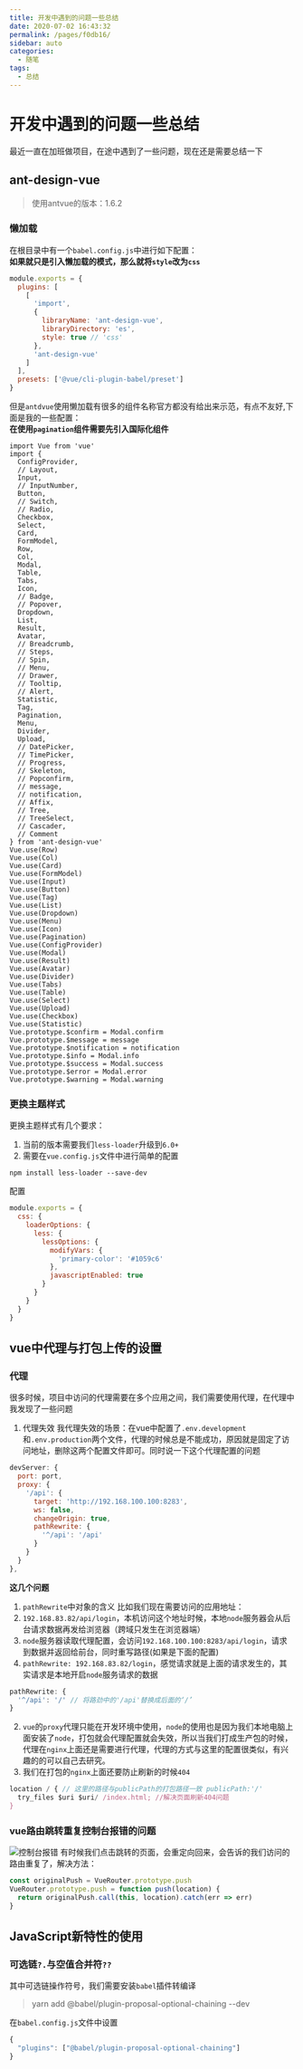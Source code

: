 ```yaml
---
title: 开发中遇到的问题一些总结
date: 2020-07-02 16:43:32
permalink: /pages/f0db16/
sidebar: auto
categories: 
  - 随笔
tags: 
  - 总结
---
```

# 开发中遇到的问题一些总结
最近一直在加班做项目，在途中遇到了一些问题，现在还是需要总结一下

<!-- more -->

## ant-design-vue
> 使用antvue的版本：1.6.2
### 懒加载
在根目录中有一个`babel.config.js`中进行如下配置：  
**如果就只是引入懒加载的模式，那么就将`style`改为`css`**  
```js
module.exports = {
  plugins: [
    [
      'import',
      {
        libraryName: 'ant-design-vue',
        libraryDirectory: 'es',
        style: true // 'css'
      },
      'ant-design-vue'
    ]
  ],
  presets: ['@vue/cli-plugin-babel/preset']
}
```
但是`antdvue`使用懒加载有很多的组件名称官方都没有给出来示范，有点不友好,下面是我的一些配置：  
**在使用`pagination`组件需要先引入国际化组件**
```vue
import Vue from 'vue'
import {
  ConfigProvider,
  // Layout,
  Input,
  // InputNumber,
  Button,
  // Switch,
  // Radio,
  Checkbox,
  Select,
  Card,
  FormModel,
  Row,
  Col,
  Modal,
  Table,
  Tabs,
  Icon,
  // Badge,
  // Popover,
  Dropdown,
  List,
  Result,
  Avatar,
  // Breadcrumb,
  // Steps,
  // Spin,
  // Menu,
  // Drawer,
  // Tooltip,
  // Alert,
  Statistic,
  Tag,
  Pagination,
  Menu,
  Divider,
  Upload,
  // DatePicker,
  // TimePicker,
  // Progress,
  // Skeleton,
  // Popconfirm,
  // message,
  // notification,
  // Affix,
  // Tree,
  // TreeSelect,
  // Cascader,
  // Comment
} from 'ant-design-vue'
Vue.use(Row)
Vue.use(Col)
Vue.use(Card)
Vue.use(FormModel)
Vue.use(Input)
Vue.use(Button)
Vue.use(Tag)
Vue.use(List)
Vue.use(Dropdown)
Vue.use(Menu)
Vue.use(Icon)
Vue.use(Pagination)
Vue.use(ConfigProvider)
Vue.use(Modal)
Vue.use(Result)
Vue.use(Avatar)
Vue.use(Divider)
Vue.use(Tabs)
Vue.use(Table)
Vue.use(Select)
Vue.use(Upload)
Vue.use(Checkbox)
Vue.use(Statistic)
Vue.prototype.$confirm = Modal.confirm
Vue.prototype.$message = message
Vue.prototype.$notification = notification
Vue.prototype.$info = Modal.info
Vue.prototype.$success = Modal.success
Vue.prototype.$error = Modal.error
Vue.prototype.$warning = Modal.warning
```
### 更换主题样式
更换主题样式有几个要求：  
1. 当前的版本需要我们`less-loader`升级到`6.0+`
2. 需要在`vue.config.js`文件中进行简单的配置
```shell
npm install less-loader --save-dev
```
配置  
```js
module.exports = {
  css: {
    loaderOptions: {
      less: {
        lessOptions: {
          modifyVars: {
            'primary-color': '#1059c6'
          },
          javascriptEnabled: true
        }
      }
    }
  }
}
```
## vue中代理与打包上传的设置
### 代理
很多时候，项目中访问的代理需要在多个应用之间，我们需要使用代理，在代理中我发现了一些问题  
1. 代理失效
我代理失效的场景：在vue中配置了`.env.development`和`.env.production`两个文件，代理的时候总是不能成功，原因就是固定了访问地址，删除这两个配置文件即可。同时说一下这个代理配置的问题
```js
devServer: {
  port: port,
  proxy: {
    '/api': {
      target: 'http://192.168.100.100:8283',
      ws: false,
      changeOrigin: true,
      pathRewrite: {
        '^/api': '/api'
      }
    }
  }
},
```
**这几个问题**  
1. `pathRewrite`中对象的含义
比如我们现在需要访问的应用地址：
  1. `192.168.83.82/api/login`，本机访问这个地址时候，本地`node`服务器会从后台请求数据再发给浏览器（跨域只发生在浏览器端）
  2. `node`服务器读取代理配置，会访问`192.168.100.100:8283/api/login`，请求到数据并返回给前台，同时重写路径(如果是下面的配置)
  3. `pathRewrite: 192.168.83.82/login`，感觉请求就是上面的请求发生的，其实请求是本地开启`node`服务请求的数据

```js
pathRewrite: {
  '^/api': '/' // 将路劲中的'/api'替换成后面的‘/’
}
```
2. `vue`的`proxy`代理只能在开发环境中使用，`node`的使用也是因为我们本地电脑上面安装了`node`，打包就会代理配置就会失效，所以当我们打成生产包的时候，代理在`nginx`上面还是需要进行代理，代理的方式与这里的配置很类似，有兴趣的的可以自己去研究。
3. 我们在打包的`nginx`上面还要防止刷新的时候`404`
```js
location / { // 这里的路径与publicPath的打包路径一致 publicPath:'/'
  try_files $uri $uri/ /index.html; //解决页面刷新404问题
}
```
### vue路由跳转重复控制台报错的问题
![控制台报错](http://qiniu.bilent.top/blog-202072174212.png)
有时候我们点击跳转的页面，会重定向回来，会告诉的我们访问的路由重复了，解决方法：
```js
const originalPush = VueRouter.prototype.push
VueRouter.prototype.push = function push(location) {
  return originalPush.call(this, location).catch(err => err)
}
```
## JavaScript新特性的使用
### 可选链`?.`与空值合并符`??`
其中可选链操作符号，我们需要安装`babel`插件转编译  
> yarn add @babel/plugin-proposal-optional-chaining --dev

在`babel.config.js`文件中设置
```js
{
  "plugins": ["@babel/plugin-proposal-optional-chaining"]
}
```